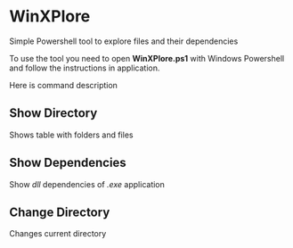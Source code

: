# WinXPlore
Simple Powershell tool to explore files and their dependencies

To use the tool you need to open **WinXPlore.ps1** with Windows Powershell and follow the instructions in application.

Here is command description

## Show Directory
Shows table with folders and files

## Show Dependencies
Show *dll* dependencies of *.exe* application

## Change Directory
Changes current directory
